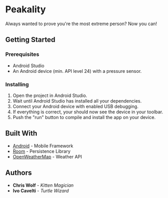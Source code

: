 # Peakality

Always wanted to prove you're the most extreme person? Now you can!

## Getting Started

### Prerequisites

- Android Studio
- An Android device (min. API level 24) with a pressure sensor.

### Installing

1. Open the project in Android Studio.
2. Wait until Android Studio has installed all your dependencies.
3. Connect your Android device with enabled USB debugging.
4. If everything is correct, your should now see the device in your toolbar.
5. Push the "run" button to compile and install the app on your device.

## Built With

* [Android](https://www.android.com/) - Mobile Framework
* [Room](https://developer.android.com/topic/libraries/architecture/room) - Persistence Library
* [OpenWeatherMap](https://openweathermap.org/) - Weather API

## Authors

* **Chris Wolf** - *Kitten Magician*
* **Ivo Cavelti** - *Turtle Wizard*
